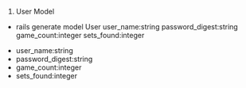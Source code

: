 


1. User Model 

- rails generate model User user_name:string password_digest:string game_count:integer sets_found:integer


* user_name:string
* password_digest:string
* game_count:integer
* sets_found:integer
